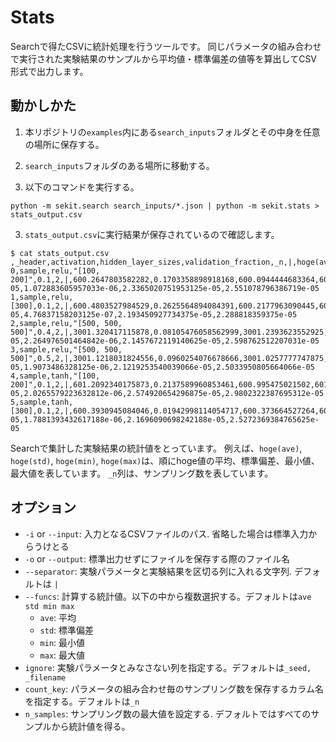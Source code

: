 # Stats
Searchで得たCSVに統計処理を行うツールです。
同じパラメータの組み合わせで実行された実験結果のサンプルから平均値・標準偏差の値等を算出してCSV形式で出力します。

## 動かしかた
1. 本リポジトリの`examples`内にある`search_inputs`フォルダとその中身を任意の場所に保存する。

2. `search_inputs`フォルダのある場所に移動する。

3. 以下のコマンドを実行する。
```
python -m sekit.search search_inputs/*.json | python -m sekit.stats > stats_output.csv
```
3. `stats_output.csv`に実行結果が保存されているので確認します。
```
$ cat stats_output.csv 
,_header,activation,hidden_layer_sizes,validation_fraction,_n,|,hoge(ave),hoge(std),hoge(min),hoge(max),piyo(ave),piyo(std),piyo(min),piyo(max),_process_time(ave),_process_time(std),_process_time(min),_process_time(max)
0,sample,relu,"[100, 200]",0.1,2,|,600.2647803582282,0.1703358898918168,600.0944444683364,600.43511624812,1.073608024195559,0.13328903138222575,0.9403189928133332,1.2068970555777847,2.4437904357910156e-05,1.072883605957033e-06,2.3365020751953125e-05,2.551078796386719e-05
1,sample,relu,[300],0.1,2,|,600.4803527984529,0.2625564894084391,600.2177963090445,600.7429092878614,0.40796595698522253,0.009683905626784312,0.3982820513584382,0.4176498626120068,2.2411346435546875e-05,4.76837158203125e-07,2.193450927734375e-05,2.288818359375e-05
2,sample,relu,"[500, 500, 500]",0.4,2,|,3001.320417115878,0.08105476058562999,3001.2393623552925,3001.401471876464,1.4021034822826084,0.1724001405042891,1.2297033417783192,1.5745036227868974,2.372264862060547e-05,2.264976501464842e-06,2.1457672119140625e-05,2.598762512207031e-05
3,sample,relu,"[500, 500, 500]",0.5,2,|,3001.1218031824556,0.0960254076678666,3001.0257777747875,3001.217828590123,2.294248881238327,0.015225228219436726,2.27902365301889,2.3094741094577635,2.3126602172851566e-05,1.9073486328125e-06,2.1219253540039066e-05,2.5033950805664066e-05
4,sample,tanh,"[100, 200]",0.1,2,|,601.2092340175873,0.2137589960853461,600.995475021502,601.4229930136727,0.7519089267784571,0.18737940642091916,0.5645295203575379,0.9392883331993762,2.777576446533203e-05,2.0265579223632812e-06,2.574920654296875e-05,2.9802322387695312e-05
5,sample,tanh,[300],0.1,2,|,600.3930945084046,0.01942998114054717,600.373664527264,600.4125244895451,0.7077854814666705,0.39803434061055987,0.30975114085611066,1.1058198220772304,2.3484230041503906e-05,1.7881393432617188e-06,2.1696090698242188e-05,2.5272369384765625e-05
```

Searchで集計した実験結果の統計値をとっています。
例えば、`hoge(ave)`, `hoge(std)`, `hoge(min)`, `hoge(max)`は、順にhoge値の平均、標準偏差、最小値、最大値を表しています。
`_n`列は、サンプリング数を表しています。

## オプション
- `-i` or `--input`: 入力となるCSVファイルのパス. 省略した場合は標準入力からうけとる
- `-o` or `--output`: 標準出力せずにファイルを保存する際のファイル名
- `--separator`: 実験パラメータと実験結果を区切る列に入れる文字列. デフォルトは `|`
- `--funcs`: 計算する統計値。以下の中から複数選択する。デフォルトは`ave std min max`
  - `ave`: 平均
  - `std`: 標準偏差
  - `min`: 最小値
  - `max`: 最大値
- `ignore`: 実験パラメータとみなさない列を指定する。デフォルトは`_seed, _filename`
- `count_key`: パラメータの組み合わせ毎のサンプリング数を保存するカラム名を指定する。デフォルトは`_n`
- `n_samples`: サンプリング数の最大値を設定する. デフォルトではすべてのサンプルから統計値を得る。
